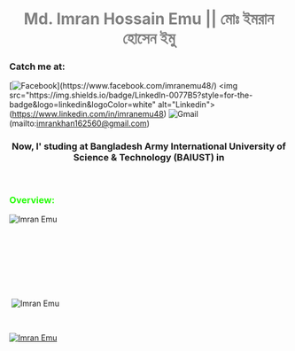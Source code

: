 <!---Heading--->
<h1 align="center" style="color:#808080"> Md. Imran Hossain Emu || মোঃ ইমরান হোসেন ইমু</h1>

<!---Contact Info--->
<h3 align="left" style="color:#">Catch me at:</h3>


[![Facebook]("https://en.facebookbrand.com/facebookapp/assets/f-logo/")](https://www.facebook.com/imranemu48/)
<img src="https://img.shields.io/badge/LinkedIn-0077B5?style=for-the-badge&logo=linkedin&logoColor=white" alt="Linkedin">(https://www.linkedin.com/in/imranemu48)
<img src="https://img.shields.io/badge/Gmail-D14836?style=for-the-badge&logo=gmail&logoColor=white" alt="Gmail">(mailto:imrankhan162560@gmail.com)


<!---Details--->
<h3 align="center">Now, I' studing at <a href:"https://www.baiust.edu.bd/"> Bangladesh Army International University of Science & Technology (BAIUST)</a> in </h3>

<br>

<h3 align = "left" style="color:#26FC07;">Overview:</h3>

<!---Language Chart--->
<p><img align="left" src="https://github-readme-stats.vercel.app/api/top-langs?username=Md-Imran-Hossain-Emu&show_icons=true&locale=en&layout=compact" alt="Imran Emu" /></p>

<br><br><br><br><br>
<br><br><br>

<!---Github Stats--->
<p>&nbsp;<img align="center" src="https://github-readme-stats.vercel.app/api?username=Md-Imran-Hossain-Emu&show_icons=true&locale=en&theme=yeblu" alt="Imran Emu" /></p>

<br>
<!---Trophy Info--->
<p align="left"> <a href="https://github.com/ryo-ma/github-profile-trophy"><img src="https://github-profile-trophy.vercel.app/?username=Md-Imran-Hossain-Emu" alt="Imran Emu" /></a> </p>
